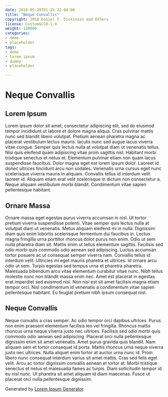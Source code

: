 ```yaml
---
date: 2018-05-20T01:25:22-04:00
title: "Neque Convallis"
copyright: 2018 Daniel F. Dickinson and Others
license: Custom&CC0-1.0
weight: 120000
categories:
- demo
- placeholder
tags:
- demo
- lorem ipsum
- dummy
- placeholder

---
```

# Neque Convallis

## Lorem Ipsum

Lorem ipsum dolor sit amet, consectetur adipiscing elit, sed do eiusmod tempor incididunt ut labore et dolore magna aliqua. Cras pulvinar mattis nunc sed blandit libero volutpat. Pretium aenean pharetra magna ac placerat vestibulum lectus mauris. Iaculis nunc sed augue lacus viverra vitae congue. Semper quis lectus nulla at volutpat diam ut venenatis tellus. Nisi quis eleifend quam adipiscing vitae proin sagittis nisl. Habitant morbi tristique senectus et netus et. Elementum pulvinar etiam non quam lacus suspendisse faucibus. Dolor magna eget est lorem ipsum dolor. Laoreet id donec ultrices tincidunt arcu non sodales. Venenatis urna cursus eget nunc scelerisque viverra mauris in aliquam. Convallis tellus id interdum velit laoreet id. Aliquam etiam erat velit scelerisque in dictum non consectetur a. Neque aliquam vestibulum morbi blandit. Condimentum vitae sapien pellentesque habitant.

## Ornare Massa

Ornare massa eget egestas purus viverra accumsan in nisl. Ut tortor pretium viverra suspendisse potenti. Vitae semper quis lectus nulla at volutpat diam ut venenatis. Metus aliquam eleifend mi in nulla. Dignissim diam quis enim lobortis scelerisque fermentum dui faucibus in. Lectus magna fringilla urna porttitor rhoncus dolor purus non enim. Odio ut sem nulla pharetra diam sit. Mattis enim ut tellus elementum sagittis. Facilisis sed odio morbi quis commodo odio aenean sed adipiscing. Luctus accumsan tortor posuere ac ut consequat semper viverra nam. Convallis tellus id interdum velit. Ultricies mi eget mauris pharetra et ultrices. Id ornare arcu odio ut sem. Turpis egestas sed tempus urna et pharetra pharetra. Malesuada bibendum arcu vitae elementum curabitur vitae nunc. Nibh tellus molestie nunc non blandit massa enim nec. Amet est placerat in egestas erat imperdiet sed euismod nisi. Non nisi est sit amet facilisis magna etiam tempor orci. Nisl condimentum id venenatis a condimentum vitae sapien pellentesque habitant. Eu feugiat pretium nibh ipsum consequat nisl.

## Neque Convallis

Neque convallis a cras semper. Ac odio tempor orci dapibus ultrices. Purus non enim praesent elementum facilisis leo vel fringilla. Rhoncus mattis rhoncus urna neque viverra justo nec ultrices. Facilisis sed odio morbi quis commodo odio aenean sed adipiscing. Placerat orci nulla pellentesque dignissim enim sit amet venenatis. Amet purus gravida quis blandit. Nam aliquam sem et tortor consequat id porta. Mattis rhoncus urna neque viverra justo nec ultrices. Nulla aliquet enim tortor at auctor urna nunc id. Proin libero nunc consequat interdum varius sit amet mattis. Cras sed felis eget velit. Arcu ac tortor dignissim convallis aenean et tortor at. Morbi tristique senectus et netus et malesuada fames ac turpis. Diam sollicitudin tempor id eu nisl nunc. Ut pharetra sit amet aliquam id diam maecenas. Fusce ut placerat orci nulla pellentesque dignissim.

Generated by [Lorem Ipsum Generator](https://loremipsum.io/generator)
